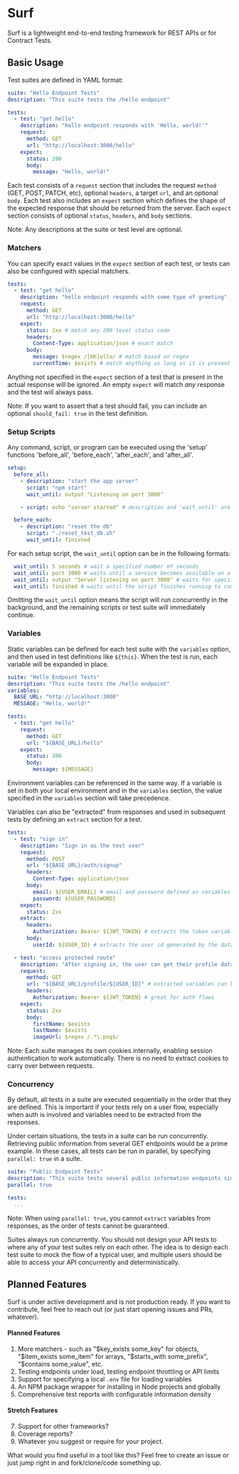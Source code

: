 # Surf

Surf is a lightweight end-to-end testing framework for REST APIs or for Contract Tests. 

## Basic Usage

Test suites are defined in YAML format:

```yaml
suite: "Hello Endpoint Tests"
description: "This suite tests the /hello endpoint"

tests:
  - test: "get hello"
    description: "hello endpoint responds with 'Hello, world!'"
    request:
      method: GET
      url: "http://localhost:3000/hello"
    expect:
      status: 200
      body:
        message: "Hello, world!"
```

Each test consists of a `request` section that includes the request `method` (GET, POST, PATCH, etc), optional `headers`, a target `url`, and an optional `body`. Each test also includes an `expect` section which defines the shape of the expected response that should be returned from the server. Each `expect` section consists of optional `status`, `headers`, and `body` sections.

Note: Any descriptions at the suite or test level are optional.

### Matchers

You can specify exact values in the `expect` section of each test, or tests can also be configured with special matchers.

```yaml
tests:
  - test: "get hello"
    description: "hello endpoint responds with some type of greeting"
    request:
      method: GET
      url: "http://localhost:3000/hello"
    expect:
      status: 2xx # match any 200 level status code
      headers:
        Content-Type: application/json # exact match
      body:
        message: $regex /[Hh]ello/ # match based on regex
        currentTime: $exists # match anything as long as it is present
```

Anything not specified in the `expect` section of a test that is present in the actual response will be ignored. An empty `expect` will match _any_ response and the test will always pass.

Note: If you want to assert that a test should fail, you can include an optional `should_fail: true` in the test definition.

### Setup Scripts

Any command, script, or program can be executed using the 'setup' functions 'before_all', 'before_each', 'after_each', and 'after_all'.

```yaml
setup:
  before_all:
    - description: "start the app server"
      script: "npm start"
      wait_until: output "Listening on port 3000"

    - script: echo "server started" # description and 'wait_until' are optional

  before_each:
    - description: "reset the db"
      script: "./reset_test_db.sh"
      wait_until: finished
```

For each setup script, the `wait_until` option can be in the following formats:

```yaml
  wait_until: 5 seconds # wait a specified number of seconds
  wait_until: port 3000 # waits until a service becomes available on a port
  wait_until: output "Server listening on port 3000" # waits for specific console output from the process stdout
  wait_until: finished # waits until the script finishes running to continue
```

Omitting the `wait_until` option means the script will run concurrently in the background, and the remaining scripts or test suite will immediately continue.

### Variables

Static variables can be defined for each test suite with the `variables` option, and then used in test definitions like `${this}`. When the test is run, each variable will be expanded in place.

```yaml
suite: "Hello Endpoint Tests"
description: "This suite tests the /hello endpoint"
variables:
  BASE_URL: "http://localhost:3000"
  MESSAGE: "Hello, world!"

tests:
  - test: "get hello"
    request:
      method: GET
      url: "${BASE_URL}/hello"
    expect:
      status: 200
      body:
        message: ${MESSAGE}
```

Environment variables can be referenced in the same way. If a variable is set in both your local environment and in the `variables` section, the value specified in the `variables` section will take precedence.

Variables can also be "extracted" from responses and used in subsequent tests by defining an `extract` section for a test.

```yaml
tests:
  - test: "sign in"
    description: "Sign in as the test user"
    request:
      method: POST
      url: "${BASE_URL}/auth/signup"
      headers:
        Content-Type: application/json
      body:
        email: ${USER_EMAIL} # email and password defined as variables in the test suite for easy reuse throughout tests
        password: ${USER_PASSWORD}
    expect:
      status: 2xx
    extract:
      headers:
        Authorization: Bearer ${JWT_TOKEN} # extracts the token variable from the response
      body:
        userId: ${USER_ID} # extracts the user id generated by the database

  - test: "access protected route"
    description: "After signing in, the user can get their profile data"
    request:
      method: GET
      url: "${BASE_URL}/profile/${USER_ID}" # extracted variables can be used just like any other
      headers:
        Authorization: Bearer ${JWT_TOKEN} # great for auth flows
    expect:
      status: 2xx
      body:
        firstName: $exists
        lastName: $exists
        imageUrl: $regex /.*\.png$/
```

Note: Each suite manages its own cookies internally, enabling session authentication to work automatically. There is no need to extract cookies to carry over between requests.

### Concurrency

By default, all tests in a suite are executed sequentially in the order that they are defined. This is important if your tests rely on a user flow, especially when auth is involved and variables need to be extracted from the responses.

Under certain situations, the tests in a suite can be run concurrently. Retrieving public information from several GET endpoints would be a prime example. In these cases, all tests can be run in parallel, by specifying `parallel: true` in a suite.

```yaml
suite: "Public Endpoint Tests"
description: "This suite tests several public information endpoints simultaneously."
parallel: true

tests:
  ...
```

Note: When using `parallel: true`, you cannot `extract` variables from responses, as the order of tests cannot be guaranteed.

Suites always run concurrently. You should not design your API tests to where any of your test suites rely on each other. The idea is to design each test suite to mock the flow of a typical user, and multiple users should be able to access your API concurrently and deterministically.

## Planned Features

Surf is under active development and is not production ready. If you want to contribute, feel free to reach out (or just start opening issues and PRs, whatever).

#### Planned Features

1. More matchers - such as "$key_exists some_key" for objects, "$item_exists some_item" for arrays, "$starts_with some_prefix", "$contains some_value", etc.
2. Testing endpoints under load, testing endpoint throttling or API limits
3. Support for specifying a local `.env` file for loading variables
4. An NPM package wrapper for installing in Node projects and globally
5. Comprehensive test reports with configurable information density

#### Stretch Features
7. Support for other frameworks?
8. Coverage reports?
9. Whatever you suggest or require for your project.

What would you find useful in a tool like this? Feel free to create an issue or just jump right in and fork/clone/code something up.
